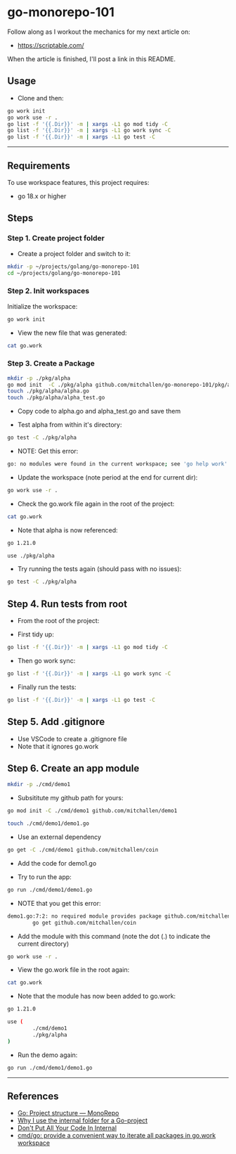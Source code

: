 go-monorepo-101
==

Follow along as I workout the mechanics for my next article on:
* https://scriptable.com/

When the article is finished, I'll post a link in this README.

## Usage

* Clone and then:

```sh
go work init
go work use -r .
go list -f '{{.Dir}}' -m | xargs -L1 go mod tidy -C
go list -f '{{.Dir}}' -m | xargs -L1 go work sync -C
go list -f '{{.Dir}}' -m | xargs -L1 go test -C
```


* * *

## Requirements

To use workspace features, this project requires:
* go 18.x or higher

## Steps

### Step 1. Create project folder

* Create a project folder and switch to it:

```sh
mkdir -p ~/projects/golang/go-monorepo-101
cd ~/projects/golang/go-monorepo-101
```

### Step 2. Init workspaces

Initialize the workspace:

```sh
go work init
```

* View the new file that was generated:

```sh
cat go.work
```

### Step 3. Create a Package

```sh
mkdir -p ./pkg/alpha
go mod init  -C ./pkg/alpha github.com/mitchallen/go-monorepo-101/pkg/alpha
touch ./pkg/alpha/alpha.go
touch ./pkg/alpha/alpha_test.go
```

* Copy code to alpha.go and alpha_test.go and save them

* Test alpha from within it's directory:

```sh
go test -C ./pkg/alpha
```

* NOTE: Get this error:
```sh
go: no modules were found in the current workspace; see 'go help work'
```

* Update the workspace (note period at the end for current dir):
```sh
go work use -r . 
```

* Check the go.work file again in the root of the project:
```sh
cat go.work 
```
* Note that alpha is now referenced:
```sh
go 1.21.0

use ./pkg/alpha
```

* Try running the tests again (should pass with no issues):
```sh
go test -C ./pkg/alpha
```

## Step 4. Run tests from root

* From the root of the project:

* First tidy up:

```sh
go list -f '{{.Dir}}' -m | xargs -L1 go mod tidy -C
```

* Then go work sync:

```sh
go list -f '{{.Dir}}' -m | xargs -L1 go work sync -C
```

* Finally run the tests:

```sh
go list -f '{{.Dir}}' -m | xargs -L1 go test -C
```

## Step 5. Add .gitignore

* Use VSCode to create a .gitignore file
* Note that it ignores go.work

## Step 6. Create an app module

```sh
mkdir -p ./cmd/demo1
```

* Subsititute my github path for yours:

```sh
go mod init -C ./cmd/demo1 github.com/mitchallen/demo1
```

```sh
touch ./cmd/demo1/demo1.go
```

* Use an external dependency

```sh
go get -C ./cmd/demo1 github.com/mitchallen/coin
```

* Add the code for demo1.go

* Try to run the app:

```sh
go run ./cmd/demo1/demo1.go
```

* NOTE that you get this error:
```sh
demo1.go:7:2: no required module provides package github.com/mitchallen/coin; to add it:
        go get github.com/mitchallen/coin
```

* Add the module with this command (note the dot (.) to indicate the current directory)

```sh
go work use -r .
```

* View the go.work file in the root again:

```sh
cat go.work
```

* Note that the module has now been added to go.work:

```sh
go 1.21.0

use (
        ./cmd/demo1
        ./pkg/alpha
)
```

* Run the demo again:

```sh
go run ./cmd/demo1/demo1.go
```

* * *

## References

* [Go: Project structure — MonoRepo](https://blog.devops.dev/go-project-structure-monorepo-daa762ec36a2)
* [Why I use the internal folder for a Go-project](https://medium.com/@as27/internal-folder-133a4867733c)
* [Don't Put All Your Code In Internal](https://ido50.net/content/dont-put-all-your-code-in-internal)
* [cmd/go: provide a convenient way to iterate all packages in go.work workspace](https://github.com/golang/go/issues/50745)